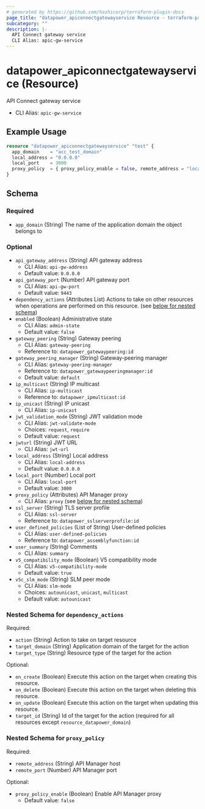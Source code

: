 ```yaml
---
# generated by https://github.com/hashicorp/terraform-plugin-docs
page_title: "datapower_apiconnectgatewayservice Resource - terraform-provider-datapower"
subcategory: ""
description: |-
  API Connect gateway service
  CLI Alias: apic-gw-service
---
```


# datapower_apiconnectgatewayservice (Resource)

API Connect gateway service
  - CLI Alias: `apic-gw-service`

## Example Usage

```terraform
resource "datapower_apiconnectgatewayservice" "test" {
  app_domain    = "acc_test_domain"
  local_address = "0.0.0.0"
  local_port    = 3000
  proxy_policy  = { proxy_policy_enable = false, remote_address = "localhost", remote_port = 8080 }
}
```

<!-- schema generated by tfplugindocs -->
## Schema

### Required

- `app_domain` (String) The name of the application domain the object belongs to

### Optional

- `api_gateway_address` (String) API gateway address
  - CLI Alias: `api-gw-address`
  - Default value: `0.0.0.0`
- `api_gateway_port` (Number) API gateway port
  - CLI Alias: `api-gw-port`
  - Default value: `9443`
- `dependency_actions` (Attributes List) Actions to take on other resources when operations are performed on this resource. (see [below for nested schema](#nestedatt--dependency_actions))
- `enabled` (Boolean) Administrative state
  - CLI Alias: `admin-state`
  - Default value: `false`
- `gateway_peering` (String) Gateway peering
  - CLI Alias: `gateway-peering`
  - Reference to: `datapower_gatewaypeering:id`
- `gateway_peering_manager` (String) Gateway-peering manager
  - CLI Alias: `gateway-peering-manager`
  - Reference to: `datapower_gatewaypeeringmanager:id`
  - Default value: `default`
- `ip_multicast` (String) IP multicast
  - CLI Alias: `ip-multicast`
  - Reference to: `datapower_ipmulticast:id`
- `ip_unicast` (String) IP unicast
  - CLI Alias: `ip-unicast`
- `jwt_validation_mode` (String) JWT validation mode
  - CLI Alias: `jwt-validate-mode`
  - Choices: `request`, `require`
  - Default value: `request`
- `jwturl` (String) JWT URL
  - CLI Alias: `jwt-url`
- `local_address` (String) Local address
  - CLI Alias: `local-address`
  - Default value: `0.0.0.0`
- `local_port` (Number) Local port
  - CLI Alias: `local-port`
  - Default value: `3000`
- `proxy_policy` (Attributes) API Manager proxy
  - CLI Alias: `proxy` (see [below for nested schema](#nestedatt--proxy_policy))
- `ssl_server` (String) TLS server profile
  - CLI Alias: `ssl-server`
  - Reference to: `datapower_sslserverprofile:id`
- `user_defined_policies` (List of String) User-defined policies
  - CLI Alias: `user-defined-policies`
  - Reference to: `datapower_assemblyfunction:id`
- `user_summary` (String) Comments
  - CLI Alias: `summary`
- `v5_compatibility_mode` (Boolean) V5 compatibility mode
  - CLI Alias: `v5-compatibility-mode`
  - Default value: `true`
- `v5c_slm_mode` (String) SLM peer mode
  - CLI Alias: `slm-mode`
  - Choices: `autounicast`, `unicast`, `multicast`
  - Default value: `autounicast`

<a id="nestedatt--dependency_actions"></a>
### Nested Schema for `dependency_actions`

Required:

- `action` (String) Action to take on target resource
- `target_domain` (String) Application domain of the target for the action
- `target_type` (String) Resource type of the target for the action

Optional:

- `on_create` (Boolean) Execute this action on the target when creating this resource.
- `on_delete` (Boolean) Execute this action on the target when deleting this resource.
- `on_update` (Boolean) Execute this action on the target when updating this resource.
- `target_id` (String) Id of the target for the action (required for all resources except `resource_datapower_domain`)


<a id="nestedatt--proxy_policy"></a>
### Nested Schema for `proxy_policy`

Required:

- `remote_address` (String) API Manager host
- `remote_port` (Number) API Manager port

Optional:

- `proxy_policy_enable` (Boolean) Enable API Manager proxy
  - Default value: `false`
